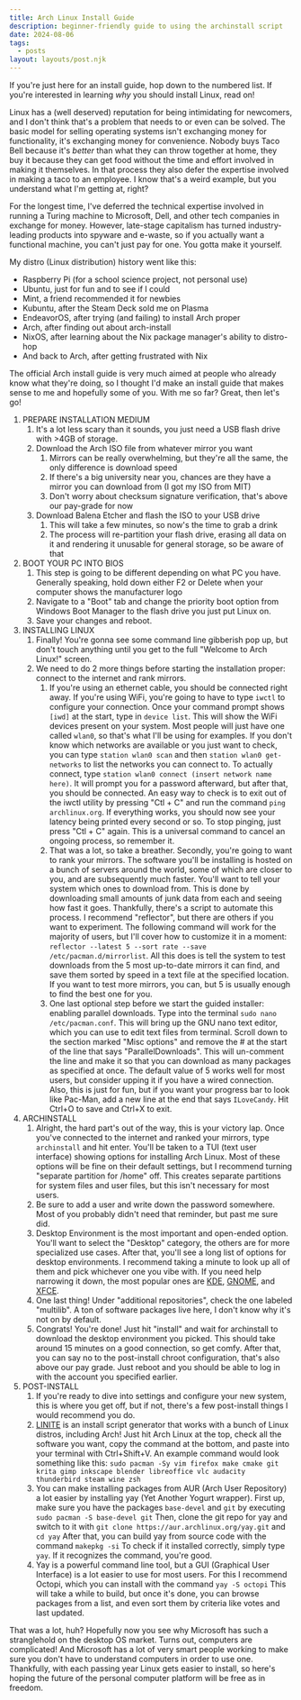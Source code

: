 ```yaml
---
title: Arch Linux Install Guide
description: beginner-friendly guide to using the archinstall script
date: 2024-08-06
tags:
  - posts
layout: layouts/post.njk
---
```


If you're just here for an install guide, hop down to the numbered list. If you're interested in learning _why_ you should install Linux, read on!

Linux has a (well deserved) reputation for being intimidating for newcomers, and I don't think that's a problem that needs to or even can be solved. The basic model for selling operating systems isn't exchanging money for functionality, it's exchanging money for convenience. Nobody buys Taco Bell because it's _better_ than what they can throw together at home, they buy it because they can get food without the time and effort involved in making it themselves. In that process they also defer the expertise involved in making a taco to an employee. I know that's a weird example, but you understand what I'm getting at, right?

For the longest time, I've deferred the technical expertise involved in running a Turing machine to Microsoft, Dell, and other tech companies in exchange for money. However, late-stage capitalism has turned industry-leading products into spyware and e-waste, so if you actually want a functional machine, you can't just pay for one. You gotta make it yourself.

My distro (Linux distribution) history went like this:

- Raspberry Pi (for a school science project, not personal use)
- Ubuntu, just for fun and to see if I could
- Mint, a friend recommended it for newbies
- Kubuntu, after the Steam Deck sold me on Plasma
- EndeavorOS, after trying (and failing) to install Arch proper
- Arch, after finding out about arch-install
- NixOS, after learning about the Nix package manager's ability to distro-hop
- And back to Arch, after getting frustrated with Nix

The official Arch install guide is very much aimed at people who already know what they're doing, so I thought I'd make an install guide that makes sense to me and hopefully some of you. With me so far? Great, then let's go!

1. PREPARE INSTALLATION MEDIUM
   1. It's a lot less scary than it sounds, you just need a USB flash drive with >4GB of storage.
   2. Download the Arch ISO file from whatever mirror you want
      1. Mirrors can be really overwhelming, but they're all the same, the only difference is download speed
      2. If there's a big university near you, chances are they have a mirror you can download from (I got my ISO from MIT)
      3. Don't worry about checksum signature verification, that's above our pay-grade for now
   3. Download Balena Etcher and flash the ISO to your USB drive
      1. This will take a few minutes, so now's the time to grab a drink
      2. The process will re-partition your flash drive, erasing all data on it and rendering it unusable for general storage, so be aware of that
2. BOOT YOUR PC INTO BIOS
   1. This step is going to be different depending on what PC you have. Generally speaking, hold down either F2 or Delete when your computer shows the manufacturer logo
   2. Navigate to a "Boot" tab and change the priority boot option from Windows Boot Manager to the flash drive you just put Linux on.
   3. Save your changes and reboot.
3. INSTALLING LINUX
   1. Finally! You're gonna see some command line gibberish pop up, but don't touch anything until you get to the full "Welcome to Arch Linux!" screen.
   2. We need to do 2 more things before starting the installation proper: connect to the internet and rank mirrors.
      1. If you're using an ethernet cable, you should be connected right away. If you're using WiFi, you're going to have to type `iwctl` to configure your connection. Once your command prompt shows `[iwd]` at the start, type in `device list`. This will show the WiFi devices present on your system. Most people will just have one called `wlan0`, so that's what I'll be using for examples. If you don't know which networks are available or you just want to check, you can type `station wlan0 scan` and then `station wlan0 get-networks` to list the networks you can connect to. To actually connect, type `station wlan0 connect (insert network name here)`. It will prompt you for a password afterward, but after that, you should be connected. An easy way to check is to exit out of the iwctl utility by pressing "Ctl + C" and run the command `ping archlinux.org`. If everything works, you should now see your latency being printed every second or so. To stop pinging, just press "Ctl + C" again. This is a universal command to cancel an ongoing process, so remember it.
      2. That was a lot, so take a breather. Secondly, you're going to want to rank your mirrors. The software you'll be installing is hosted on a bunch of servers around the world, some of which are closer to you, and are subsequently much faster. You'll want to tell your system which ones to download from. This is done by downloading small amounts of junk data from each and seeing how fast it goes. Thankfully, there's a script to automate this process. I recommend "reflector", but there are others if you want to experiment. The following command will work for the majority of users, but I'll cover how to customize it in a moment: `reflector --latest 5 --sort rate --save /etc/pacman.d/mirrorlist`. All this does is tell the system to test downloads from the 5 most up-to-date mirrors it can find, and save them sorted by speed in a text file at the specified location. If you want to test more mirrors, you can, but 5 is usually enough to find the best one for you.
      3. One last optional step before we start the guided installer: enabling parallel downloads. Type into the terminal `sudo nano /etc/pacman.conf`. This will bring up the GNU nano text editor, which you can use to edit text files from terminal. Scroll down to the section marked "Misc options" and remove the # at the start of the line that says "ParallelDownloads". This will un-comment the line and make it so that you can download as many packages as specified at once. The default value of 5 works well for most users, but consider upping it if you have a wired connection. Also, this is just for fun, but if you want your progress bar to look like Pac-Man, add a new line at the end that says `ILoveCandy`. Hit Ctrl+O to save and Ctrl+X to exit.
4. ARCHINSTALL
   1. Alright, the hard part's out of the way, this is your victory lap. Once you've connected to the internet and ranked your mirrors, type `archinstall` and hit enter. You'll be taken to a TUI (text user interface) showing options for installing Arch Linux. Most of these options will be fine on their default settings, but I recommend turning "separate partition for /home" off. This creates separate partitions for system files and user files, but this isn't necessary for most users.
   2. Be sure to add a user and write down the password somewhere. Most of you probably didn't need that reminder, but past me sure did.
   3. Desktop Environment is the most important and open-ended option. You'll want to select the "Desktop" category, the others are for more specialized use cases. After that, you'll see a long list of options for desktop environments. I recommend taking a minute to look up all of them and pick whichever one you vibe with. If you need help narrowing it down, the most popular ones are [KDE](https://kde.org/), [GNOME](https://www.gnome.org/), and [XFCE](https://xfce.org/).
   4. One last thing! Under "additional repositories", check the one labeled "multilib". A ton of software packages live here, I don't know why it's not on by default.
   5. Congrats! You're done! Just hit "install" and wait for archinstall to download the desktop environment you picked. This should take around 15 minutes on a good connection, so get comfy. After that, you can say no to the post-install chroot configuration, that's also above our pay grade. Just reboot and you should be able to log in with the account you specified earlier.
5. POST-INSTALL
   1. If you're ready to dive into settings and configure your new system, this is where you get off, but if not, there's a few post-install things I would recommend you do.
   2. [LINITE](https://jplsek.github.io/Linite/) is an install script generator that works with a bunch of Linux distros, including Arch! Just hit Arch Linux at the top, check all the software you want, copy the command at the bottom, and paste into your terminal with Ctrl+Shift+V. An example command would look something like this: `sudo pacman -Sy vim firefox make cmake git krita gimp inkscape blender libreoffice vlc audacity thunderbird steam wine zsh`
   3. You can make installing packages from AUR (Arch User Repository) a lot easier by installing yay (Yet Another Yogurt wrapper). First up, make sure you have the packages `base-devel` and `git` by executing `sudo pacman -S base-devel git` Then, clone the git repo for yay and switch to it with `git clone https://aur.archlinux.org/yay.git` and `cd yay` After that, you can build yay from source code with the command `makepkg -si` To check if it installed correctly, simply type `yay`. If it recognizes the command, you're good.
   4. Yay is a powerful command line tool, but a GUI (Graphical User Interface) is a lot easier to use for most users. For this I recommend Octopi, which you can install with the command `yay -S octopi` This will take a while to build, but once it's done, you can browse packages from a list, and even sort them by criteria like votes and last updated.

That was a lot, huh? Hopefully now you see why Microsoft has such a stranglehold on the desktop OS market. Turns out, computers are complicated! And Microsoft has a lot of very smart people working to make sure you don't have to understand computers in order to use one. Thankfully, with each passing year Linux gets easier to install, so here's hoping the future of the personal computer platform will be free as in freedom.
